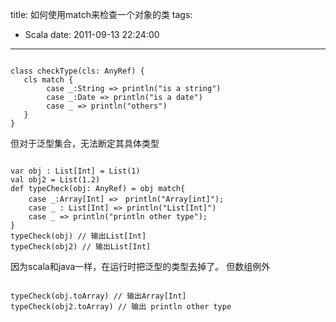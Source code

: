 title: 如何使用match来检查一个对象的类
tags:
  - Scala
date: 2011-09-13 22:24:00
---

```

class checkType(cls: AnyRef) {
   cls match {
        case _:String => println("is a string")
        case _:Date => println("is a date")
        case _ => println("others")
   }
}

```

 <span id="more-187"></span>
<p>但对于泛型集合，无法断定其具体类型

```

var obj : List[Int] = List(1)
val obj2 = List(1.2)
def typeCheck(obj: AnyRef) = obj match{
    case _:Array[Int] =>　println("Array[int]");
    case _ : List[Int] => println("List[Int]")
    case _ => println("println other type");
}
typeCheck(obj) // 输出List[Int]
typeCheck(obj2) // 输出List[Int]

```

因为scala和java一样，在运行时把泛型的类型去掉了。 
但数组例外

```

typeCheck(obj.toArray) // 输出Array[Int]
typeCheck(obj2.toArray) // 输出 println other type

```